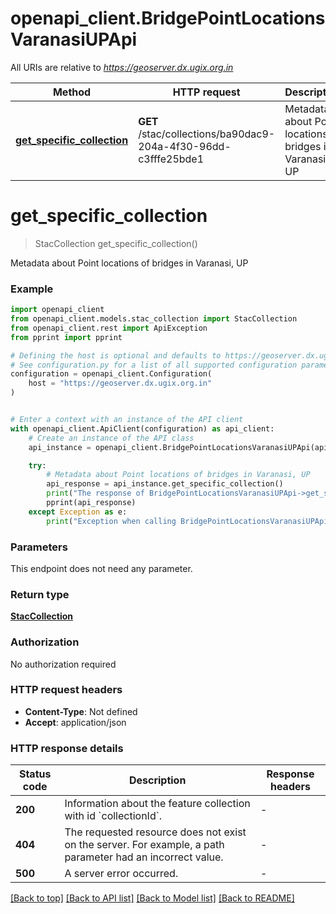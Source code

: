 # openapi_client.BridgePointLocationsVaranasiUPApi

All URIs are relative to *https://geoserver.dx.ugix.org.in*

Method | HTTP request | Description
------------- | ------------- | -------------
[**get_specific_collection**](BridgePointLocationsVaranasiUPApi.md#get_specific_collection) | **GET** /stac/collections/ba90dac9-204a-4f30-96dd-c3fffe25bde1 | Metadata about Point locations of bridges in Varanasi, UP


# **get_specific_collection**
> StacCollection get_specific_collection()

Metadata about Point locations of bridges in Varanasi, UP

### Example


```python
import openapi_client
from openapi_client.models.stac_collection import StacCollection
from openapi_client.rest import ApiException
from pprint import pprint

# Defining the host is optional and defaults to https://geoserver.dx.ugix.org.in
# See configuration.py for a list of all supported configuration parameters.
configuration = openapi_client.Configuration(
    host = "https://geoserver.dx.ugix.org.in"
)


# Enter a context with an instance of the API client
with openapi_client.ApiClient(configuration) as api_client:
    # Create an instance of the API class
    api_instance = openapi_client.BridgePointLocationsVaranasiUPApi(api_client)

    try:
        # Metadata about Point locations of bridges in Varanasi, UP
        api_response = api_instance.get_specific_collection()
        print("The response of BridgePointLocationsVaranasiUPApi->get_specific_collection:\n")
        pprint(api_response)
    except Exception as e:
        print("Exception when calling BridgePointLocationsVaranasiUPApi->get_specific_collection: %s\n" % e)
```



### Parameters

This endpoint does not need any parameter.

### Return type

[**StacCollection**](StacCollection.md)

### Authorization

No authorization required

### HTTP request headers

 - **Content-Type**: Not defined
 - **Accept**: application/json

### HTTP response details

| Status code | Description | Response headers |
|-------------|-------------|------------------|
**200** | Information about the feature collection with id &#x60;collectionId&#x60;. |  -  |
**404** | The requested resource does not exist on the server. For example, a path parameter had an incorrect value. |  -  |
**500** | A server error occurred. |  -  |

[[Back to top]](#) [[Back to API list]](../README.md#documentation-for-api-endpoints) [[Back to Model list]](../README.md#documentation-for-models) [[Back to README]](../README.md)

